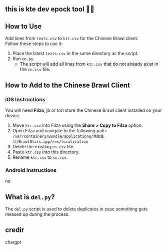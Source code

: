 ## this is kte dev epock tool 🥶🥶

## How to Use
Add lines from `texts.csv` to `ktr.csv` for the Chinese Brawl client.  
Follow these steps to use it:  

1. Place the latest `texts.csv` in the same directory as the script.  
2. Run `cn.py`.  
   - The script will add all lines from `ktr.csv` that do not already exist in the `cn.csv` file.  

## How to Add to the Chinese Brawl Client  

### iOS Instructions  
You will need **Filza**, jb or torl store the Chinese Brawl client installed on your device.  

1. Move `ktr.csv` into Filza using the **Share > Copy to Filza** option.  
2. Open Filza and navigate to the following path:  
   `/var/containers/Bundle/applications/荒野乱斗/BrawlStars.app/res/localization`  
3. Delete the existing `cn.csv` file.  
4. Paste `ktr.csv` into this directory.  
5. Rename `ktr.csv` to `cn.csv`.
### Android Instructions
no

## What is `del.py`?
The `del.py` script is used to delete duplicates in case something gets messed up during the process.

## credir 
chargpt

